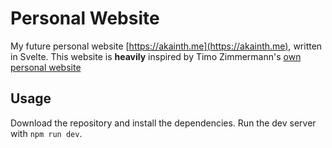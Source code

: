 # Personal Website

My future personal website [https://akainth.me](https://akainth.me), written in Svelte.
This website is **heavily** inspired by Timo Zimmermann's [own personal website](https://timo.engineer)

## Usage

Download the repository and install the dependencies. Run the dev server with `npm run dev`.